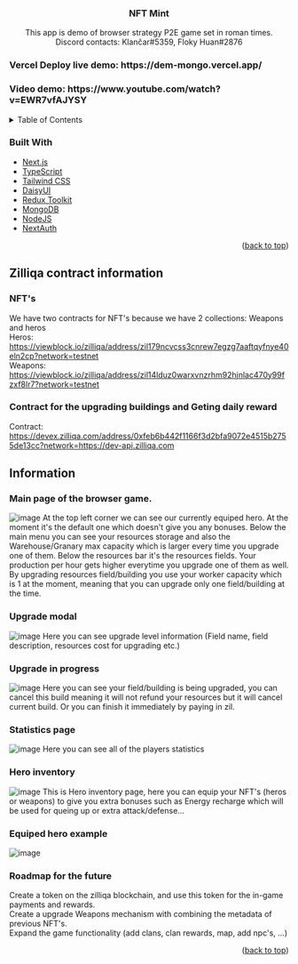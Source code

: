 <div id="top"></div>

<h3 align="center">NFT Mint</h3>
  <p align="center">
    This app is demo of browser strategy P2E game set in roman times. </br>
    Discord contacts: Klančar#5359, Floky Huan#2876
  </p>
</div>

<h3>Vercel Deploy live demo: https://dem-mongo.vercel.app/</h3>
<h3>Video demo: https://www.youtube.com/watch?v=EWR7vfAJYSY</h3>
<!-- TABLE OF CONTENTS -->
<details>
  <summary>Table of Contents</summary>
  <ol>
    <li>
      <a href="#about-the-project">About The Project</a>
      <ul>
        <li><a href="#built-with">Built With</a></li>
      </ul>
    </li>
    <li>
      <a href="#getting-started">Getting Started</a>
      <ul>
        <li><a href="#installation">Installation</a></li>
      </ul>
    </li>
    <li><a href="#information">Information</a></li>
  </ol>
</details>

### Built With

- [Next.js](https://nextjs.org/)
- [TypeScript](https://www.typescriptlang.org/)
- [Tailwind CSS](https://tailwindcss.com/)
- [DaisyUI](https://daisyui.com/)
- [Redux Toolkit](https://redux-toolkit.js.org/)
- [MongoDB](https://www.mongodb.com/)
- [NodeJS](https://nodejs.org/en/)
- [NextAuth](https://next-auth.js.org/)

<p align="right">(<a href="#top">back to top</a>)</p>

## Zilliqa contract information

### NFT's

We have two contracts for NFT's because we have 2 collections: Weapons and heros </br>
Heros: https://viewblock.io/zilliqa/address/zil179ncvcss3cnrew7egzg7aaftqyfnye40eln2cp?network=testnet </br>
Weapons: https://viewblock.io/zilliqa/address/zil14lduz0warxvnzrhm92hjnlac470y99fzxf8lr7?network=testnet

### Contract for the upgrading buildings and Geting daily reward

Contract: https://devex.zilliqa.com/address/0xfeb6b442f1166f3d2bfa9072e4515b2755de13cc?network=https://dev-api.zilliqa.com

## Information

### Main page of the browser game.

![image](https://user-images.githubusercontent.com/48727773/176166556-ca1df098-c25d-479f-a238-7a158c48eacd.png)
At the top left corner we can see our currently equiped hero. At the moment it's the default one which doesn't give you any bonuses. Below the main menu you can see your resources storage and also the Warehouse/Granary max capacity which is larger every time you upgrade one of them. Below the resources bar it's the resources fields. Your production per hour gets higher everytime you upgrade one of them as well. By upgrading resources field/building you use your worker capacity which is 1 at the moment, meaning that you can upgrade only one field/building at the time.

### Upgrade modal

![image](https://user-images.githubusercontent.com/48727773/176166596-074f1380-0fdf-4d7b-8786-2124cea203ab.png)
Here you can see upgrade level information (Field name, field description, resources cost for upgrading etc.)

### Upgrade in progress

![image](https://user-images.githubusercontent.com/48727773/176166842-dd3ad937-133b-406b-afca-6087ec318eaf.png)
Here you can see your field/building is being upgraded, you can cancel this build meaning it will not refund your resources but it will cancel current build.
Or you can finish it immediately by paying in zil.

### Statistics page

![image](https://user-images.githubusercontent.com/48727773/176166906-789b44ba-2290-4026-910c-c9cfb8aea32c.png)
Here you can see all of the players statistics

### Hero inventory

![image](https://user-images.githubusercontent.com/48727773/176166945-d396db14-a793-47fa-b951-e2d7985bb162.png)
This is Hero inventory page, here you can equip your NFT's (heros or weapons) to give you extra bonuses such as Energy recharge which will be used for queing up or extra attack/defense...

### Equiped hero example

![image](https://user-images.githubusercontent.com/48727773/176166996-33f1d566-b241-4313-9aac-dd99032eed58.png)

### Roadmap for the future

Create a token on the zilliqa blockchain, and use this token for the in-game payments and rewards. </br>
Create a upgrade Weapons mechanism with combining the metadata of previous NFT's. </br>
Expand the game functionality (add clans, clan rewards, map, add npc's, ...)

<p align="right">(<a href="#top">back to top</a>)</p>
